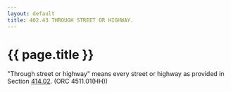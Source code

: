 ```yaml
---
layout: default 
title: 402.43 THROUGH STREET OR HIGHWAY.
---
```


{{ page.title }}
================

"Through street or highway" means every street or highway as provided in
Section [414.02](1d9e90bc.html). (ORC 4511.01(HH))
